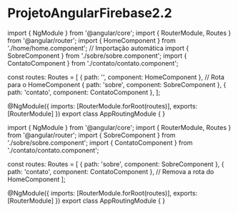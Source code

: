 # ProjetoAngularFirebase2.2
import { NgModule } from '@angular/core';
import { RouterModule, Routes } from '@angular/router';
import { HomeComponent } from './home/home.component'; // Importação automática
import { SobreComponent } from './sobre/sobre.component';
import { ContatoComponent } from './contato/contato.component';

const routes: Routes = [
  { path: '', component: HomeComponent }, // Rota para o HomeComponent
  { path: 'sobre', component: SobreComponent },
  { path: 'contato', component: ContatoComponent },
];

@NgModule({
  imports: [RouterModule.forRoot(routes)],
  exports: [RouterModule]
})
export class AppRoutingModule { }





import { NgModule } from '@angular/core';
import { RouterModule, Routes } from '@angular/router';
import { SobreComponent } from './sobre/sobre.component';
import { ContatoComponent } from './contato/contato.component';

const routes: Routes = [
  { path: 'sobre', component: SobreComponent },
  { path: 'contato', component: ContatoComponent },
  // Remova a rota do HomeComponent
];

@NgModule({
  imports: [RouterModule.forRoot(routes)],
  exports: [RouterModule]
})
export class AppRoutingModule { }
